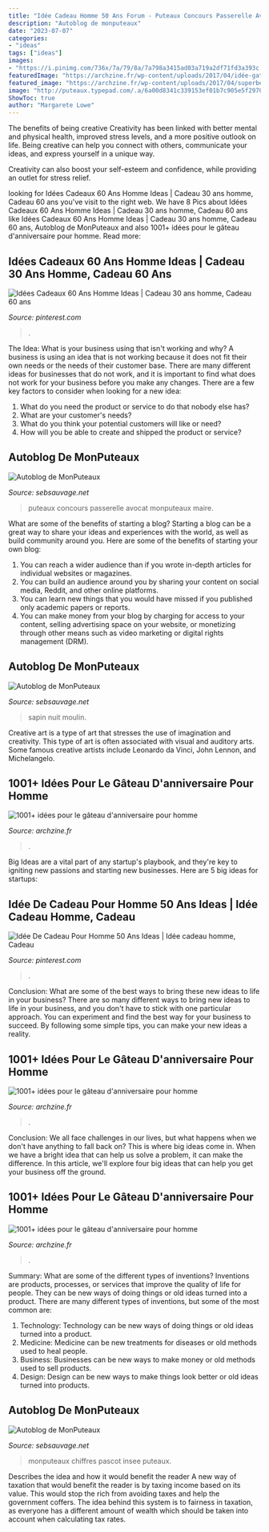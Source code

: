 ```yaml
---
title: "Idée Cadeau Homme 50 Ans Forum - Puteaux Concours Passerelle Avocat Monputeaux Maire"
description: "Autoblog de monputeaux"
date: "2023-07-07"
categories:
- "ideas"
tags: ["ideas"]
images:
- "https://i.pinimg.com/736x/7a/79/8a/7a798a3415ad03a719a2df71fd3a393c.jpg"
featuredImage: "https://archzine.fr/wp-content/uploads/2017/04/idée-gateau-d-anniversaire-original-pour-homme-délicieux.jpg"
featured_image: "https://archzine.fr/wp-content/uploads/2017/04/superbe-gateau-anniversaire-homme-30-ans-gateau-anni-cravate.jpg"
image: "http://puteaux.typepad.com/.a/6a00d8341c339153ef01b7c905e5f2970b-800wi"
ShowToc: true
author: "Margarete Lowe"
---
```



The benefits of being creative
Creativity has been linked with better mental and physical health, improved stress levels, and a more positive outlook on life.
Being creative can help you connect with others, communicate your ideas, and express yourself in a unique way.

Creativity can also boost your self-esteem and confidence, while providing an outlet for stress relief.

	

		
looking for Idées Cadeaux 60 Ans Homme Ideas | Cadeau 30 ans homme, Cadeau 60 ans you've visit to the right web. We have 8 Pics about Idées Cadeaux 60 Ans Homme Ideas | Cadeau 30 ans homme, Cadeau 60 ans like Idées Cadeaux 60 Ans Homme Ideas | Cadeau 30 ans homme, Cadeau 60 ans, Autoblog de MonPuteaux and also 1001+ idées pour le gâteau d&#039;anniversaire pour homme. Read more:
		
    
## Idées Cadeaux 60 Ans Homme Ideas | Cadeau 30 Ans Homme, Cadeau 60 Ans

<img loading=lazy src="https://i.pinimg.com/originals/16/83/12/1683124e503bd68d65496d5031a5cdc6.jpg" onerror="this.onerror=null;this.src='https://tse4.mm.bing.net/th?id=OIP.ZVWYYLNSaSPMimXlroi0yQAAAA&amp;pid=15.1';" alt="Idées Cadeaux 60 Ans Homme Ideas | Cadeau 30 ans homme, Cadeau 60 ans">

_Source: pinterest.com_

>. 

	

The Idea: What is your business using that isn't working and why?
A business is using an idea that is not working because it does not fit their own needs or the needs of their customer base. There are many different ideas for businesses that do not work, and it is important to find what does not work for your business before you make any changes. There are a few key factors to consider when looking for a new idea:
1) What do you need the product or service to do that nobody else has?
2) What are your customer's needs?
3) What do you think your potential customers will like or need?
4) How will you be able to create and shipped the product or service?

    
## Autoblog De MonPuteaux

<img loading=lazy src="http://puteaux.typepad.com/.a/6a00d8341c339153ef01b7c905e5f2970b-800wi" onerror="this.onerror=null;this.src='https://tse4.mm.bing.net/th?id=OIP.OesR1ePRk2dXZBLN_1be1gHaIM&amp;pid=15.1';" alt="Autoblog de MonPuteaux">

_Source: sebsauvage.net_

>puteaux concours passerelle avocat monputeaux maire. 

	

What are some of the benefits of starting a blog?
Starting a blog can be a great way to share your ideas and experiences with the world, as well as build community around you. Here are some of the benefits of starting your own blog: 
1. You can reach a wider audience than if you wrote in-depth articles for individual websites or magazines. 
2. You can build an audience around you by sharing your content on social media, Reddit, and other online platforms. 
3. You can learn new things that you would have missed if you published only academic papers or reports. 
4. You can make money from your blog by charging for access to your content, selling advertising space on your website, or monetizing through other means such as video marketing or digital rights management (DRM).

    
## Autoblog De MonPuteaux

<img loading=lazy src="http://puteaux.typepad.com/.a/6a00d8341c339153ef01b7c9401db0970b-320wi" onerror="this.onerror=null;this.src='https://tse1.mm.bing.net/th?id=OIP.3JM0Z90sN2MyWSd1Lb0mnwAAAA&amp;pid=15.1';" alt="Autoblog de MonPuteaux">

_Source: sebsauvage.net_

>sapin nuit moulin. 

	

Creative art is a type of art that stresses the use of imagination and creativity. This type of art is often associated with visual and auditory arts. Some famous creative artists include Leonardo da Vinci, John Lennon, and Michelangelo.

    
## 1001+ Idées Pour Le Gâteau D&#039;anniversaire Pour Homme

<img loading=lazy src="https://archzine.fr/wp-content/uploads/2017/04/amusant-gateau-danniversaire-gateaux-d-anniversaire-originaux-du-vin.jpg" onerror="this.onerror=null;this.src='https://tse1.mm.bing.net/th?id=OIP.BfMj_7YQOtMKSnigJiRiEQHaLH&amp;pid=15.1';" alt="1001+ idées pour le gâteau d&#039;anniversaire pour homme">

_Source: archzine.fr_

>. 

	

Big Ideas are a vital part of any startup's playbook, and they're key to igniting new passions and starting new businesses. Here are 5 big ideas for startups: 

    
## Idée De Cadeau Pour Homme 50 Ans Ideas | Idée Cadeau Homme, Cadeau

<img loading=lazy src="https://i.pinimg.com/736x/7a/79/8a/7a798a3415ad03a719a2df71fd3a393c.jpg" onerror="this.onerror=null;this.src='https://tse4.mm.bing.net/th?id=OIP.ai6VKiiCWZMo23b4KTE4MAHaFI&amp;pid=15.1';" alt="Idée De Cadeau Pour Homme 50 Ans Ideas | Idée cadeau homme, Cadeau">

_Source: pinterest.com_

>. 

	

Conclusion: What are some of the best ways to bring these new ideas to life in your business?
There are so many different ways to bring new ideas to life in your business, and you don't have to stick with one particular approach. You can experiment and find the best way for your business to succeed. By following some simple tips, you can make your new ideas a reality.

    
## 1001+ Idées Pour Le Gâteau D&#039;anniversaire Pour Homme

<img loading=lazy src="https://archzine.fr/wp-content/uploads/2017/04/superbe-gateau-anniversaire-homme-30-ans-gateau-anni-cravate.jpg" onerror="this.onerror=null;this.src='https://tse2.mm.bing.net/th?id=OIP.-cAUFmqznhjhWez10UteeQHaJ3&amp;pid=15.1';" alt="1001+ idées pour le gâteau d&#039;anniversaire pour homme">

_Source: archzine.fr_

>. 

	

Conclusion:
We all face challenges in our lives, but what happens when we don't have anything to fall back on? This is where big ideas come in. When we have a bright idea that can help us solve a problem, it can make the difference. In this article, we'll explore four big ideas that can help you get your business off the ground.

    
## 1001+ Idées Pour Le Gâteau D&#039;anniversaire Pour Homme

<img loading=lazy src="https://archzine.fr/wp-content/uploads/2017/04/idée-gateau-d-anniversaire-original-pour-homme-délicieux.jpg" onerror="this.onerror=null;this.src='https://tse2.mm.bing.net/th?id=OIP.xb9mA2oUvdUsOj9fi9NvjAHaJ3&amp;pid=15.1';" alt="1001+ idées pour le gâteau d&#039;anniversaire pour homme">

_Source: archzine.fr_

>. 

	

Summary: What are some of the different types of inventions?
Inventions are products, processes, or services that improve the quality of life for people. They can be new ways of doing things or old ideas turned into a product. There are many different types of inventions, but some of the most common are:
1) Technology: Technology can be new ways of doing things or old ideas turned into a product.
2) Medicine: Medicine can be new treatments for diseases or old methods used to heal people.
3) Business: Businesses can be new ways to make money or old methods used to sell products.
4) Design: Design can be new ways to make things look better or old ideas turned into products.

    
## Autoblog De MonPuteaux

<img loading=lazy src="http://puteaux.typepad.com/.a/6a00d8341c339153ef01b8d2cab1bf970c-320wi" onerror="this.onerror=null;this.src='https://tse3.mm.bing.net/th?id=OIP.8cIBpp_r47IU0_l4ZlBXGQAAAA&amp;pid=15.1';" alt="Autoblog de MonPuteaux">

_Source: sebsauvage.net_

>monputeaux chiffres pascot insee puteaux. 

	

Describes the idea and how it would benefit the reader
A new way of taxation that would benefit the reader is by taxing income based on its value. This would stop the rich from avoiding taxes and help the government coffers. The idea behind this system is to fairness in taxation, as everyone has a different amount of wealth which should be taken into account when calculating tax rates.

